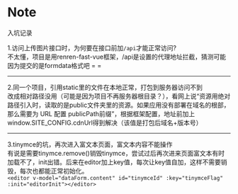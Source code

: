 # Note
入坑记录
  
  1.访问上传图片接口时，为何要在接口前加`/api`才能正常访问?  
  不太懂，项目是用renren-fast-vue框架，/api是设置的代理地址拦截，猜测可能因为提交的是formdata格式吧 = =  

***
  2.同一个项目，引用static里的文件在本地正常，打包到服务器访问不到  
  改成相对路径没用（可能是因为项目不再服务器根目录？），看网上说“资源用绝对路径引入时，读取的是public文件夹里的资源。如果应用没有部署在域名的根部，那么需要为 URL 配置 publicPath前缀”，根据框架配置，地址前加上window.SITE_CONFIG.cdnUrl得到解决（该值是打包后域名+版本号）  

***
  3.tinymce的坑，再次进入富文本页面，富文本内容不能操作  
  有说是需要tinymce.remove()销毁tinymce，尝试过后再次进来页面富文本有时加载不了，init出错。后来在editor加上key值，每次让key值自加，这样不需要销毁，每次也都能正常初始化。  
`<editor v-model="dataForm.content" id="tinymceId" :key="tinymceFlag" :init="editorInit"></editor>`
